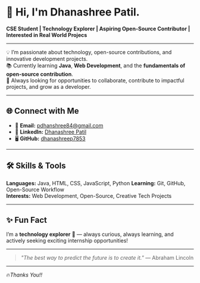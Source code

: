 # 👋 Hi, I'm Dhanashree Patil.
**CSE Student | Technology Explorer | Aspiring Open-Source Contributor | Interested in Real World Projecs**  

---

💡 I’m passionate about technology, open-source contributions, and innovative development projects.  
📚 Currently learning **Java**, **Web Development**, and the **fundamentals of open-source contribution**.  
🤝 Always looking for opportunities to collaborate, contribute to impactful projects, and grow as a developer.  

---

## 🌐 Connect with Me  
- 📧 **Email:** [pdhanshree84@gmail.com](mailto:pdhanshree84@gmail.com)  
- 💼 **LinkedIn:** [Dhanashree Patil](https://www.linkedin.com/in/dhanashree-patil-28879932a)  
- 🖥️ **GitHub:** [dhanashreep7853](https://github.com/dhanashreep7853)  

---

## 🛠️ Skills & Tools  
**Languages:** Java, HTML, CSS, JavaScript, Python 
**Learning:** Git, GitHub, Open-Source Workflow  
**Interests:** Web Development, Open-Source, Creative Tech Projects  

---

## ✨ Fun Fact  
I’m a **technology explorer** 🚀 — always curious, always learning, and actively seeking exciting internship opportunities!  

---

> *"The best way to predict the future is to create it."* — Abraham Lincoln  

---

🔥*Thanks You!!* 
